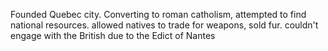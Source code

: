 Founded Quebec city. Converting to roman catholism, attempted to find national resources. allowed natives to trade for weapons, sold fur. couldn't engage with the British due to the Edict of Nantes
